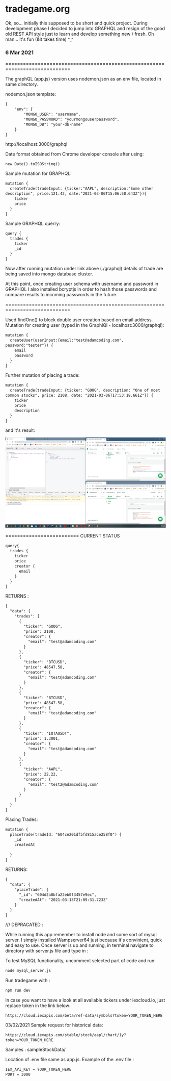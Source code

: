 # tradegame.org

Ok, so... initially this supposed to be short and quick project. During development phase I decided to jump into GRAPHQL and resign of the good old REST API style just to learn and develop something new / fresh. Oh man... it's fun (&it takes time) ^_^

### 6 Mar 2021
============================================================================

The graphQL (app.js) version uses nodemon.json as an env file, located in same directory.

nodemon.json template:

```
{
    "env": {
        "MONGO_USER": "username",
        "MONGO_PASSWORD": "yourmongouserpassword",
        "MONGO_DB": "your-db-name"
    }
}
```

http://localhost:3000/graphql

Date format obtained from Chrome developer console after using:
```
new Date().toISOString()
```

Sample mutation for GRAPHQL:

```
mutation {
  createTrade(tradeInput: {ticker:"AAPL", description:"Some other description", price:121.42, date:"2021-03-06T15:06:50.643Z"}){
    ticker
    price
  }
}
```

Sample GRAPHQL querry:

```
query {
  trades {
    ticker
    _id
  }
}
```

Now after running mutation under link above (./graphql) details of trade are being saved into mongo database cluster.

At this point, once creating user schema with username and password in GRAPHQL I also installed bcryptjs in order to hash those passwords and compare results to incoming passwords in the future.

============================================================================

Used findOne() to block double user creation based on email address. Mutation for creating user (typed in the GraphiQl - localhost:3000/graphql):

```
mutation {
  createUser(userInput:{email:"test@adamcoding.com", password:"tester"}) {
    email
    password
  }
}
```

Further mutation of placing a trade:

```
mutation {
  createTrade(tradeInput: {ticker: "GOOG", description: "One of most common stocks", price: 2108, date: "2021-03-06T17:53:18.661Z"}) {
    ticker
    price
    description
  }
}
```

and it's result:

![GraphQL trade created](https://github.com/c4rt0/tradeGame/blob/main/images/GraphQL_User_DB.PNG?raw=true)

=========================
CURRENT STATUS 

```
query{
  trades {
    ticker
    price
    creator {
      email
    }
  }
}
```

RETURNS :

```
{
  "data": {
    "trades": [
      {
        "ticker": "GOOG",
        "price": 2108,
        "creator": {
          "email": "test@adamcoding.com"
        }
      },
      {
        "ticker": "BTCUSD",
        "price": 48547.58,
        "creator": {
          "email": "test@adamcoding.com"
        }
      },
      {
        "ticker": "BTCUSD",
        "price": 48547.58,
        "creator": {
          "email": "test@adamcoding.com"
        }
      },
      {
        "ticker": "IOTAUSDT",
        "price": 1.3001,
        "creator": {
          "email": "test@adamcoding.com"
        }
      },
      {
        "ticker": "AAPL",
        "price": 22.22,
        "creator": {
          "email": "test2@adamcoding.com"
        }
      }
    ]
  }
}
```

Placing Trades:

```
mutation {
  placeTrade(tradeId: "604ce201df5fd815ace258f0") {
    _id
    createdAt
    
  }
}
```

RETURNS:

```
{
  "data": {
    "placeTrade": {
      "_id": "604d2a0bfa22eb0f3457e9ec",
      "createdAt": "2021-03-13T21:09:31.723Z"
    }
  }
}
```




/// DEPRACATED :




While running this app remember to install node and some sort of mysql server.
I simply installed Wampserver64 just because it's convinient, quick and easy to use. Once server is up and running, in terminal navigate to directory with server.js file and type in :

To test MySQL functionality, uncomment selected part of code and run:

```bash
node mysql_server.js
```

Run tradegame with :

```bash
npm run dev
```

In case you want to have a look at all available tickers under iexcloud.io, just replace token in the link below:

```
https://cloud.iexapis.com/beta/ref-data/symbols?token=YOUR_TOKEN_HERE
```

03/02/2021
Sample request for historical data:

```
https://cloud.iexapis.com/stable/stock/aapl/chart/1y?token=YOUR_TOKEN_HERE
```

Samples : sampleStockData/

Location of .env file same as app.js.
Example of the .env file :

```
IEX_API_KEY = YOUR_TOKEN_HERE
PORT = 3000
```